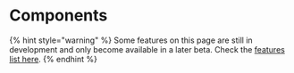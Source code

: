 # Components

{% hint style="warning" %}
Some features on this page are still in development and only become available in a later beta. Check the [features list here](../../introduction/beta.md#beta-features).
{% endhint %}



